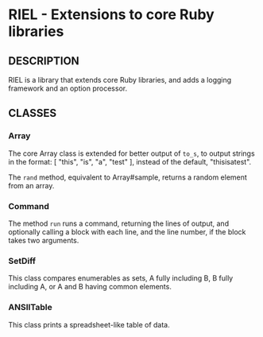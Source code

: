 RIEL - Extensions to core Ruby libraries
============================================================

## DESCRIPTION

RIEL is a library that extends core Ruby libraries, and adds a logging
framework and an option processor.

## CLASSES

### Array

The core Array class is extended for better output of `to_s`, to output strings
in the format: [ "this", "is", "a", "test" ], instead of the default,
"thisisatest".

The `rand` method, equivalent to Array#sample, returns a random element from an
array.

### Command

The method `run` runs a command, returning the lines of output, and optionally
calling a block with each line, and the line number, if the block takes two
arguments.
 
### SetDiff

This class compares enumerables as sets, A fully including B, B fully including
A, or A and B having common elements.

### ANSIITable

This class prints a spreadsheet-like table of data.
